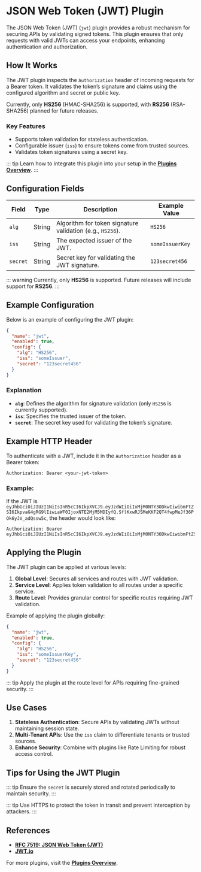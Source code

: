 # JSON Web Token (JWT) Plugin

The JSON Web Token (JWT) (`jwt`) plugin provides a robust mechanism for securing APIs by validating signed tokens. This plugin ensures that only requests with valid JWTs can access your endpoints, enhancing authentication and authorization.

## How It Works

The JWT plugin inspects the `Authorization` header of incoming requests for a Bearer token. It validates the token’s signature and claims using the configured algorithm and secret or public key.

Currently, only **HS256** (HMAC-SHA256) is supported, with **RS256** (RSA-SHA256) planned for future releases.

### Key Features

- Supports token validation for stateless authentication.
- Configurable issuer (`iss`) to ensure tokens come from trusted sources.
- Validates token signatures using a secret key.

::: tip
Learn how to integrate this plugin into your setup in the **[Plugins Overview](../plugins/overview.md)**.
:::

## Configuration Fields

| Field    | Type   | Description                                               | Example Value   |
| -------- | ------ | --------------------------------------------------------- | --------------- |
| `alg`    | String | Algorithm for token signature validation (e.g., `HS256`). | `HS256`         |
| `iss`    | String | The expected issuer of the JWT.                           | `someIssuerKey` |
| `secret` | String | Secret key for validating the JWT signature.              | `123secret456`  |

::: warning
Currently, only **HS256** is supported. Future releases will include support for **RS256**.
:::

## Example Configuration

Below is an example of configuring the JWT plugin:

```json
{
  "name": "jwt",
  "enabled": true,
  "config": {
    "alg": "HS256",
    "iss": "someIssuer",
    "secret": "123secret456"
  }
}
```

### Explanation

- **`alg`**: Defines the algorithm for signature validation (only `HS256` is currently supported).
- **`iss`**: Specifies the trusted issuer of the token.
- **`secret`**: The secret key used for validating the token’s signature.

## Example HTTP Header

To authenticate with a JWT, include it in the `Authorization` header as a Bearer token:

```http
Authorization: Bearer <your-jwt-token>
```

### Example:

If the JWT is `eyJhbGciOiJIUzI1NiIsInR5cCI6IkpXVCJ9.eyJzdWIiOiIxMjM0NTY3ODkwIiwibmFtZSI6IkpvaG4gRG9lIiwiaWF0IjoxNTE2MjM5MDIyfQ.SflKxwRJSMeKKF2QT4fwpMeJf36POk6yJV_adQssw5c`, the header would look like:

```http
Authorization: Bearer eyJhbGciOiJIUzI1NiIsInR5cCI6IkpXVCJ9.eyJzdWIiOiIxMjM0NTY3ODkwIiwibmFtZSI6IkpvaG4gRG9lIiwiaWF0IjoxNTE2MjM5MDIyfQ.SflKxwRJSMeKKF2QT4fwpMeJf36POk6yJV_adQssw5c
```

## Applying the Plugin

The JWT plugin can be applied at various levels:

1. **Global Level**: Secures all services and routes with JWT validation.
2. **Service Level**: Applies token validation to all routes under a specific service.
3. **Route Level**: Provides granular control for specific routes requiring JWT validation.

Example of applying the plugin globally:

```json
{
  "name": "jwt",
  "enabled": true,
  "config": {
    "alg": "HS256",
    "iss": "someIssuerKey",
    "secret": "123secret456"
  }
}
```

::: tip
Apply the plugin at the route level for APIs requiring fine-grained security.
:::

## Use Cases

1. **Stateless Authentication**: Secure APIs by validating JWTs without maintaining session state.
2. **Multi-Tenant APIs**: Use the `iss` claim to differentiate tenants or trusted sources.
3. **Enhance Security**: Combine with plugins like Rate Limiting for robust access control.

## Tips for Using the JWT Plugin

::: tip
Ensure the `secret` is securely stored and rotated periodically to maintain security.
:::

::: tip
Use HTTPS to protect the token in transit and prevent interception by attackers.
:::

## References

- **[RFC 7519: JSON Web Token (JWT)](https://datatracker.ietf.org/doc/html/rfc7519)**
- **[JWT.io](https://jwt.io/)**

For more plugins, visit the **[Plugins Overview](../plugins/overview.md)**.
